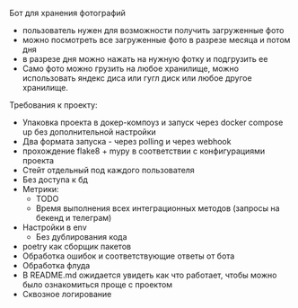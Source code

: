 Бот для хранения фотографий
- пользователь нужен для возможности получить загруженные фото
- можно посмотреть все загруженные фото в разрезе месяца и потом дня
- в разрезе дня можно нажать на нужную фотку и подгрузить ее
- Само фото можно грузить на любое хранилище, можно использовать яндекс диса или гугл диск или любое другое хранилище.

Требования к проекту:
- Упаковка проекта в докер-компоуз и запуск через docker compose up без дополнительной настройки
- Два формата запуска - через polling и через webhook
- прохождение flake8 + mypy в соответствии с конфигурациями проекта
- Стейт отдельный под каждого пользователя
- Без доступа к бд
- Метрики: 
  - TODO
  - Время выполнения всех интеграционных методов (запросы на бекенд и телеграм)
- Настройки в env
  - Без дублирования кода
- poetry как сборщик пакетов
- Обработка ошибок и соответствующие ответы от бота
- Обработка флуда
- В README.md ожидается увидеть как что работает, чтобы можно было ознакомиться проще с проектом
- Сквозное логирование